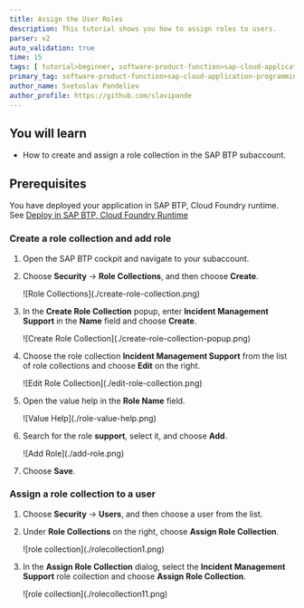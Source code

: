 ```yaml
---
title: Assign the User Roles
description: This tutorial shows you how to assign roles to users. 
parser: v2
auto_validation: true
time: 15
tags: [ tutorial>beginner, software-product-function>sap-cloud-application-programming-model, programming-tool>node-js, software-product>sap-business-technology-platform, software-product>sap-fiori]
primary_tag: software-product-function>sap-cloud-application-programming-model
author_name: Svetoslav Pandeliev
author_profile: https://github.com/slavipande
---
```


## You will learn

- How to create and assign a role collection in the SAP BTP subaccount.


## Prerequisites

You have deployed your application in SAP BTP, Cloud Foundry runtime. See [Deploy in SAP BTP, Cloud Foundry Runtime](../../deploy-to-cf.html)

### Create a role collection and add role

1. Open the SAP BTP cockpit and navigate to your subaccount.

1. Choose **Security** &rarr; **Role Collections**, and then choose **Create**.

      <!-- border; size:540px --> ![Role Collections](./create-role-collection.png)

2. In the **Create Role Collection** popup, enter **Incident Management Support** in the **Name** field and choose **Create**.

      <!-- border; size:540px --> ![Create Role Collection](./create-role-collection-popup.png)

3. Choose the role collection **Incident Management Support** from the list of role collections and choose **Edit** on the right.

      <!-- border; size:540px --> ![Edit Role Collection](./edit-role-collection.png)

4. Open the value help in the **Role Name** field.

      <!-- border; size:540px --> ![Value Help](./role-value-help.png)

5. Search for the role **support**, select it, and choose **Add**.

      <!-- border; size:540px --> ![Add Role](./add-role.png)

6. Choose **Save**.

### Assign a role collection to a user


1. Choose **Security** &rarr; **Users**, and then choose a user from the list.

2. Under **Role Collections** on the right, choose **Assign Role Collection**.

      <!-- border; size:540px --> ![role collection](./rolecollection1.png)

2. In the **Assign Role Collection** dialog, select the **Incident Management Support** role collection and choose **Assign Role Collection**.

      <!-- border; size:540px --> ![role collection](./rolecollection11.png)

